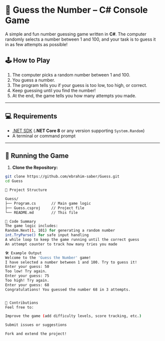 # 🎯 Guess the Number – C# Console Game

A simple and fun number guessing game written in **C#**. The computer randomly selects a number between 1 and 100, and your task is to guess it in as few attempts as possible!

## 🕹️ How to Play

1. The computer picks a random number between 1 and 100.
2. You guess a number.
3. The program tells you if your guess is too low, too high, or correct.
4. Keep guessing until you find the number!
5. At the end, the game tells you how many attempts you made.

---

## 💻 Requirements

- [.NET SDK](https://dotnet.microsoft.com/en-us/download) (**.NET Core 8** or any version supporting `System.Random`)
- A terminal or command prompt

---

## 🚀 Running the Game

1. **Clone the Repository:**

```bash
git clone https://github.com/ebrahim-saber/Guess.git
cd Guess

📂 Project Structure

Guess/
├── Program.cs       // Main game logic
├── Guess.csproj     // Project file
└── README.md        // This file

🧠 Code Summary
The game logic includes:
Random.Next(1, 101) for generating a random number
int.TryParse() for safe input handling
A while loop to keep the game running until the correct guess
An attempt counter to track how many tries you made

🛠️ Example Output
Welcome to the 'Guess the Number' game!
I have selected a number between 1 and 100. Try to guess it!
Enter your guess: 50
Too low! Try again.
Enter your guess: 75
Too high! Try again.
Enter your guess: 68
Congratulations! You guessed the number 68 in 3 attempts.


🙌 Contributions
Feel free to:

Improve the game (add difficulty levels, score tracking, etc.)

Submit issues or suggestions

Fork and extend the project!
